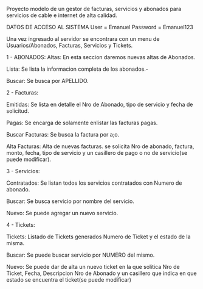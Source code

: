 Proyecto modelo de un gestor de facturas, servicios y abonados para servicios de cable e internet de alta calidad.

DATOS DE ACCESO AL SISTEMA
User = Emanuel 
Password = Emanuel123

Una vez ingresado al servidor se encontrara con un menu de Usuarios/Abonados, Facturas, Servicios y Tickets.

1 - ABONADOS:
Altas: En esta seccion daremos nuevas altas de Abonados.

Lista: Se lista la informacion completa de los abonados.-

Buscar: Se busca por APELLIDO.

2 - Facturas:

Emitidas: Se lista en detalle el Nro de Abonado, tipo de servicio y fecha de solicitud.

Pagas: Se encarga de solamente enlistar las facturas pagas.

Buscar Facturas: Se busca la factura por a;o.

Alta Facturas: Alta de nuevas facturas. se solicita Nro de abonado, factura, monto, fecha, tipo de servicio y un casillero de pago o no de servicio(se puede modificar).

3 - Servicios:

Contratados: Se listan todos los servicios contratados con Numero de abonado.

Buscar: Se busca servicio por nombre del servicio.

Nuevo: Se puede agregar un nuevo servicio.

4 - Tickets:

Tickets: Listado de Tickets generados Numero de Ticket y el estado de la misma.

Buscar: Se puede buscar servicio por NUMERO del mismo.

Nuevo: Se puede dar de alta un nuevo ticket en la que solitica Nro de Ticket, Fecha, Descripcion Nro de Abonado y un casillero que indica en que estado se encuentra el ticket(se puede modificar)
